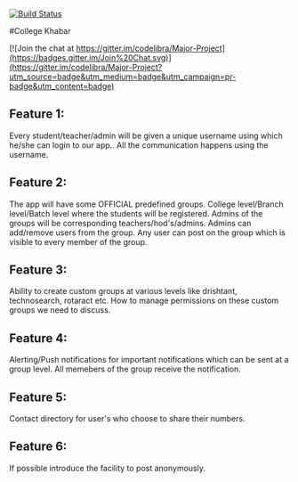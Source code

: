 [![Build Status](https://travis-ci.org/codelibra/College-khabar.svg?branch=master)](https://travis-ci.org/codelibra/College-khabar)

#College Khabar

[![Join the chat at https://gitter.im/codelibra/Major-Project](https://badges.gitter.im/Join%20Chat.svg)](https://gitter.im/codelibra/Major-Project?utm_source=badge&utm_medium=badge&utm_campaign=pr-badge&utm_content=badge)

## Feature 1: 
Every student/teacher/admin will be given a unique username using which he/she can login to our app.. All the communication happens using the username.
## Feature 2: 
The app will have some OFFICIAL predefined groups. College level/Branch level/Batch level where the students will be registered. Admins of the groups will be corresponding teachers/hod's/admins. Admins can add/remove users from the group. Any user can post on the group which is visible to every member of the group.
## Feature 3: 
Ability to create custom groups at various levels like drishtant, technosearch, rotaract etc. How to manage permissions on these custom groups we need to discuss.
## Feature 4: 
Alerting/Push notifications for important notifications which can be sent at a group level. All memebers of the group receive the notification.
## Feature 5: 
Contact directory for user's who choose to share their numbers.
## Feature 6: 
If possible introduce the facility to post anonymously.
